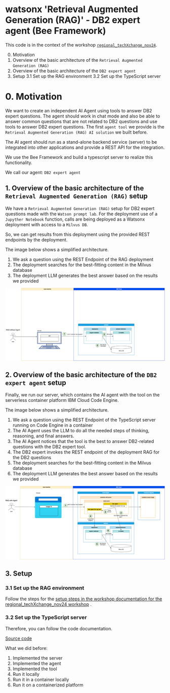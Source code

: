 # watsonx 'Retrieval Augmented Generation (RAG)' - DB2 expert agent (Bee Framework)

This code is in the context of the workshop [`regional_techXchange_nov24`](/workshops/regional_techXchange_nov24/README.md).

0. Motivation
1. Overview of the basic architecture of the `Retrieval Augmented Generation (RAG)` 
2. Overview of the basic architecture of the `DB2 expert agent` 
3. Setup
    3.1 Set up the RAG environment
    3.2 Set up the TypeScript server

# 0. Motivation

We want to create an independent AI Agent using tools to answer DB2 expert questions. The agent should work in chat mode and also be able to answer common questions that are not related to DB2 questions and use tools to answer DB2 expert questions. The first `agent tool` we provide is the `Retrieval Augmented Generation (RAG) AI solution` we built before.

The AI agent should run as a stand-alone backend service (server) to be integrated into other applications and provide a REST API for the integration.

We use the Bee Framework and build a typescript server to realize this functionality.

We call our agent: `DB2 expert agent` 

## 1. Overview of the basic architecture of the `Retrieval Augmented Generation (RAG)` setup

We have a `Retrieval Augmented Generation (RAG)` setup for DB2 expert questions made with the `Watson prompt lab`.
For the deployment use of a `Jupyther Notebook` function, calls are being deployed as a Watsonx deployment with access to a `Milvus DB`.

So, we can get results from this deployment using the provided REST endpoints by the deployment.

The image below shows a simplified architecture.

1. We ask a question using the REST Endpoint of the RAG deployment
2. The deployment searches for the best-fitting content in the Milvus database
3. The deployment LLM generates the best answer based on the results we provided

![](/agents/beeframework/watsonx-rag-db2-expert-agent/images/watsonx-rag-db2-expert-agent-01.png)

## 2. Overview of the basic architecture of the `DB2 expert agent` setup

Finally, we run our server, which contains the AI agent with the tool on the serverless container platform IBM Cloud Code Engine.

The image below shows a simplified architecture.

1. We ask a question using the REST Endpoint of the TypeScript server running on Code Engine in a container
2. The AI Agent uses the LLM to do all the needed steps of thinking, reasoning, and final answers.
3. The AI Agent notices that the tool is the best to answer DB2-related questions with the DB2 expert tool.
4. The DB2 expert invokes the REST endpoint of the deployment RAG for the DB2 questions
5. The deployment searches for the best-fitting content in the Milvus database
6. The deployment LLM generates the best answer based on the results we provided

![](agents/beeframework/watsonx-rag-db2-expert-agent/images/watsonx-rag-db2-expert-agent-02.png)

## 3. Setup

### 3.1 Set up the RAG environment

Follow the steps for the [setup steps in the workshop documentation for the regional_techXchange_nov24 workshop](workshops/regional_techXchange_nov24/00_setup/readme.md) .


### 3.2 Set up the TypeScript server

Therefore, you can follow the code documentation.

[Source code](/agents/beeframework/watsonx-rag-db2-expert-agent/code/README.md)

What we did before:

1. Implemented the server
2. Implemented the agent
3. Implemented the tool
4. Run it locally
5. Run it in a container locally
6. Run it on a containerized platform